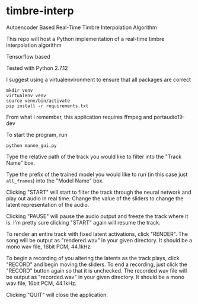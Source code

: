 # timbre-interp
Autoencoder Based Real-Time Timbre Interpolation Algorithm 

This repo will host a Python implementation of a real-time timbre interpolation algorithm

Tensorflow based

Tested with Python 2.7.12 

I suggest using a virtualenvironment to ensure that all packages are correct

```
mkdir venv
virtualenv venv
source venv/bin/activate
pip install -r requirements.txt
```

From what I remember, this application requires ffmpeg and portaudio19-dev 

To start the program, run 

```
python manne_gui.py
```

Type the relative path of the track you would like to filter into the "Track Name" box.

Type the prefix of the trained model you would like to run (in this case just ```all_frames```) into the "Model Name" box.

Clicking "START" will start to filter the track through the neural network and play out audio in real time. Change the value of the sliders to change the latent representation of the audio. 

Clicking "PAUSE" will pause the audio output and freeze the track where it is. I'm pretty sure clicking "START" again will resume the track.

To render an entire track with fixed latent activations, click "RENDER". The song will be output as "rendered.wav" in your given directory. It should be a mono wav file, 16bit PCM, 44.1kHz.

To begin a recording of you altering the latents as the track plays, click "RECORD" and begin moving the sliders. 
To end a recording, just click the "RECORD" button again so that it is unchecked. The recorded wav file will be output as "recorded.wav" in your given directory. It should be a mono wav file, 16bit PCM, 44.1kHz.

Clicking "QUIT" will close the application.

